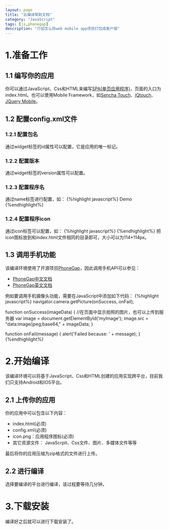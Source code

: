 ```yaml
---
layout: page
title: "云编译帮助文档"
category: "JavaScript"
tags: [js,phonegap]
description: "介绍怎么将web mobile app项目打包成客户端"
---
```


# 1.准备工作

## 1.1 编写你的应用
你可以通过JavaScript、Css和HTML来编写[SPA(单页应用程序)](http://en.wikipedia.org/wiki/Single-page_application)，页面的入口为index.html。也可以使用Mobile Framework，如[Sencha Touch]()、[jQtouch]()、[JQuery Mobile]()。

## 1.2 配置config.xml文件
### 1.2.1 配置包名
通过widget标签的id属性可以配置，它是应用的唯一标记。

### 1.2.2 配置版本
通过widget标签的version属性可以配置。

### 1.2.3 配置程序名
通过name标签进行配置，如：
{%highlight javascript%}
<name>Demo</name>
{%endhighlight%}

### 1.2.4 配置程序icon
通过icon标签可以配置，如：
{%highlight javascript%}
<icon src="icon.png"/>
{%endhighlight%}
把icon图标放到和index.html文件相同的目录即可，大小可以为114*114px。

## 1.3 调用手机功能
该编译环境使用了开源项目[PhoneGap](http://phonegap.com)，因此调用手机API可以参见：

* [PhoneGap中文文档](http://www.phonegap.cn/?page_id=402)
* [PhoneGap英文文档](http://docs.phonegap.com/en/2.2.0/index.html)

例如要调用手机摄像头功能，需要在JavaScript中添加如下代码：
{%highlight javascript%}
navigator.camera.getPicture(onSuccess, onFail);

function onSuccess(imageData) {
   //在页面中显示拍照的图片，也可以上传到服务器
   var image = document.getElementById('myImage');
   image.src = "data:image/jpeg;base64," + imageData;
}

function onFail(message) {
   alert('Failed because: ' + message);
}
{%endhighlight%}

# 2.开始编译

该编译环境可以将基于JavaScript、Css和HTML创建的应用实现跨平台，目前我们只支持Android和IOS平台。

## 2.1 上传你的应用

你的应用中可以包含以下内容：

* index.html(必须)
* config.xml(必须)
* icon.png：应用程序图标(必须)
* 其它资源文件： JavaScrpit、Css文件、图片、多媒体文件等等

最后将你的应用压缩为zip格式的文件进行上传。

## 2.2 进行编译

选择要编译的平台进行编译，该过程要等待几分钟。

# 3.下载安装

编译好之后就可以进行下载安装了。



